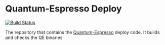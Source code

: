 # Quantum-Espresso Deploy
[![Build Status](http://ci.sagrid.ac.za/buildStatus/icon?job=quantum-espresso-noparallel-deploy)](http://ci.sagrid.ac.za/job/quantum-espresso-noparallel-deploy/)

The repository that contains the [Quantum-Espresso](http://www.quantum-espresso.org/) deploy code. It builds and checks the QE binaries

